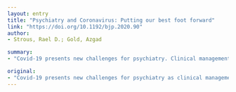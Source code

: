 ```yaml
---
layout: entry
title: "Psychiatry and Coronavirus: Putting our best foot forward"
link: "https://doi.org/10.1192/bjp.2020.90"
author:
- Strous, Rael D.; Gold, Azgad

summary:
- "Covid-19 presents new challenges for psychiatry. Clinical management, ethical dilemmas and administrative challenges need to be addressed. The psychiatrist should protect the needs and rights of the mentally ill while maximising population health and ensuring solidarity, reciprocity and community well-being for all. Psychiatric needs to be protected while maximizing population health. Covid19 presents challenges for the mental ill. Health, community health and solidarity should be a priority. It should also protect the rights of those who suffer from mental illness and covid-19. Psidatry, ethical and administrative."

original:
- "Covid-19 presents new challenges for psychiatry as clinical management, ethical dilemmas and administrative challenges need to be addressed. The psychiatrist should protect the needs and rights of the mentally ill while maximising population health and ensuring solidarity, reciprocity and community well-being for all."
---
```


